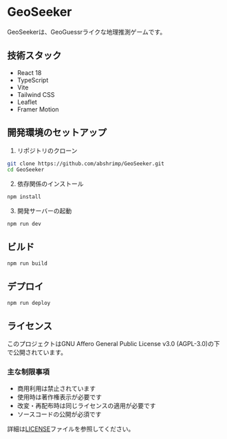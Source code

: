 # GeoSeeker

GeoSeekerは、GeoGuessrライクな地理推測ゲームです。

## 技術スタック

- React 18
- TypeScript
- Vite
- Tailwind CSS
- Leaflet
- Framer Motion

## 開発環境のセットアップ

1. リポジトリのクローン
```bash
git clone https://github.com/abshrimp/GeoSeeker.git
cd GeoSeeker
```

2. 依存関係のインストール
```bash
npm install
```

3. 開発サーバーの起動
```bash
npm run dev
```

## ビルド

```bash
npm run build
```

## デプロイ

```bash
npm run deploy
```

## ライセンス

このプロジェクトはGNU Affero General Public License v3.0 (AGPL-3.0)の下で公開されています。

### 主な制限事項
- 商用利用は禁止されています
- 使用時は著作権表示が必要です
- 改変・再配布時は同じライセンスの適用が必要です
- ソースコードの公開が必須です

詳細は[LICENSE](LICENSE)ファイルを参照してください。 